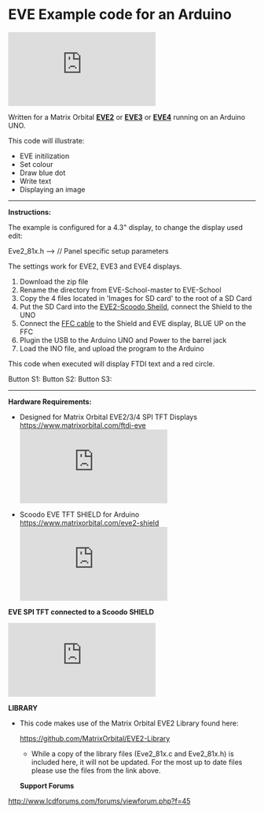 # EVE Example code for an Arduino
  
![alt text](https://www.lcdforums.com/forums/download/file.php?id=1433)

Written for a Matrix Orbital [**EVE2**](https://www.matrixorbital.com/ftdi-eve/eve-ft812) or [**EVE3**](https://www.matrixorbital.com/ftdi-eve/eve-bt815-bt816) or [**EVE4**](https://www.matrixorbital.com/ftdi-eve/eve-bt817-bt818) running on an Arduino UNO.

This code will illustrate:
* EVE initilization
* Set colour
* Draw blue dot
* Write text
* Displaying an image
------------------------------------------------------------------

**Instructions:**

The example is configured for a 4.3" display, to change the display used edit:

Eve2_81x.h --> // Panel specific setup parameters

The settings work for EVE2, EVE3 and EVE4 displays.

1. Download the zip file
2. Rename the directory from EVE-School-master to EVE-School
3. Copy the 4 files located in 'Images for SD card' to the root of a SD Card
4. Put the SD Card into the [EVE2-Scoodo Sheild](https://www.matrixorbital.com/eve2-shield), connect the Shield to the UNO
5. Connect the [FFC cable](https://www.matrixorbital.com/ffc-20-pin) to the Shield and EVE display, BLUE UP on the FFC
6. Plugin the USB to the Arduino UNO and Power to the barrel jack
7. Load the INO file, and upload the program to the Arduino

This code when executed will display FTDI text and a red circle.


Button S1:
Button S2:
Button S3:


  
------------------------------------------------------------------

**Hardware Requirements:**

- Designed for Matrix Orbital EVE2/3/4 SPI TFT Displays
  https://www.matrixorbital.com/ftdi-eve  
![alt text](https://www.lcdforums.com/forums/download/file.php?id=1433)
  
  
-  Scoodo EVE TFT SHIELD for Arduino
  https://www.matrixorbital.com/eve2-shield  
![alt text](https://www.lcdforums.com/forums/download/file.php?id=1432)


 **EVE SPI TFT connected to a Scoodo SHIELD**
 
![alt text](https://www.lcdforums.com/forums/download/file.php?id=1430)

**LIBRARY**
- This code makes use of the Matrix Orbital EVE2 Library found here: 

  https://github.com/MatrixOrbital/EVE2-Library

  - While a copy of the library files (Eve2_81x.c and Eve2_81x.h) is included here, it will not be updated. For the most up to date files please use the files from the link above.

  **Support Forums**
 
 http://www.lcdforums.com/forums/viewforum.php?f=45
  

  


